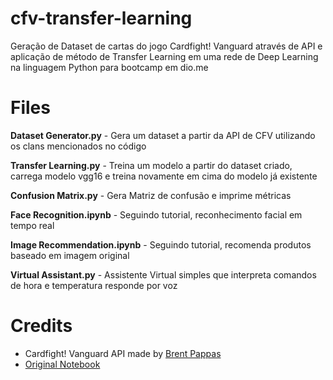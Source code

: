 # cfv-transfer-learning

Geração de Dataset de cartas do jogo Cardfight! Vanguard através de API e aplicação de método de Transfer Learning em uma rede de Deep Learning na linguagem Python para bootcamp em dio.me

# Files 

__Dataset Generator.py__ - Gera um dataset a partir da API de CFV utilizando os clans mencionados no código

__Transfer Learning.py__ - Treina um modelo a partir do dataset criado, carrega modelo vgg16 e treina novamente em cima do modelo já existente

__Confusion Matrix.py__ - Gera Matriz de confusão e imprime métricas

__Face Recognition.ipynb__ - Seguindo tutorial, reconhecimento facial em tempo real

__Image Recommendation.ipynb__ - Seguindo tutorial, recomenda produtos baseado em imagem original

__Virtual Assistant.py__ - Assistente Virtual simples que interpreta comandos de hora e temperatura responde por voz 

# Credits
- Cardfight! Vanguard API made by [Brent Pappas](https://pappasbrent.com/)
- [Original Notebook](https://colab.research.google.com/github/kylemath/ml4a-guides/blob/master/notebooks/transfer-learning.ipynb)
